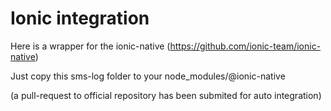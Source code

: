 # Ionic integration

Here is a wrapper for the ionic-native (https://github.com/ionic-team/ionic-native)

Just copy this sms-log folder to your node_modules/@ionic-native

(a pull-request to official repository has been submited for auto integration)